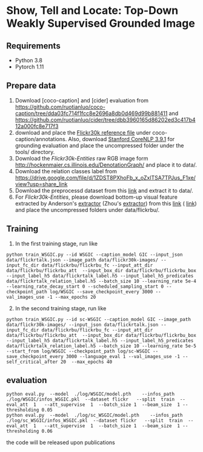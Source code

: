 # Show, Tell and Locate: Top-Down Weakly Supervised Grounded Image

## Requirements
- Python 3.8
- Pytorch 1.11

## Prepare data
1. Download [coco-caption] and [cider] evaluation from https://github.com/ruotianluo/coco-caption/tree/dda03fc714f1fcc8e2696a8db0d469d99b881411 and https://github.com/ruotianluo/cider/tree/dbb3960165d86202ed3c417b412a000fc8e717f3 
2. download and place the [Flickr30k reference file](https://entuedu-my.sharepoint.com/:u:/g/personal/n1806230d_e_ntu_edu_sg/ERf4vteh7AdMmpR5jCc2ve4BNmZJ8EfY8LJVe4D3KCR4oQ?e=8qNj1W) under coco-caption/annotations. Also, download [Stanford CoreNLP 3.9.1](https://stanfordnlp.github.io/CoreNLP/history.html) for grounding evaluation and place the uncompressed folder under the tools/ directory.
3. Download the *Flickr30k-Entities* raw RGB image form http://hockenmaier.cs.illinois.edu/DenotationGraph/ and place it to data/.
4. Download the relation classes label from https://drive.google.com/file/d/1ZDST8PXhoFb_x_oZxlTSA7TPJus_F1xe/view?usp=share_link
5. Download the preprocessd dataset from this [link](https://entuedu-my.sharepoint.com/:u:/g/personal/n1806230d_e_ntu_edu_sg/Ea0HzFuNDGNPmmTxBTVjfbwBp9ZGhIAyyQylATXV735eUA?e=yEEaI6) and extract it to data/.
6. For *Flickr30k-Entities*, please download bottom-up visual feature extracted by Anderson's [extractor](https://github.com/peteanderson80/bottom-up-attention) (Zhou's [extractor](https://github.com/facebookresearch/grounded-video-description/tree/flickr_branch)) from this [link](https://entuedu-my.sharepoint.com/:u:/g/personal/n1806230d_e_ntu_edu_sg/EWKJu8TLXtVPu5h3EnNRWo4BfWs_3WIBfoXXJPWFoIS5kA?e=IFSR8Q) ( [link](https://entuedu-my.sharepoint.com/:u:/g/personal/n1806230d_e_ntu_edu_sg/ES446ZSwHCZAqiPjXxXW2twB_jMa_GmAiyuOUnEsNSWeUw?e=6u3pnF)) and place the uncompressed folders  under data/flickrbu/. 


## Training
1.  In the first training stage, run like
```
python train_WSGIC.py --id WSGIC --caption_model GIC --input_json data/flickrtalk.json --image_path data/flickr30k-images/ --input_fc_dir data/flickrbu/flickrbu_fc --input_att_dir data/flickrbu/flickrbu_att  --input_box_dir data/flickrbu/flickrbu_box  --input_label_h5 data/flickrtalk_label.h5 --input_label_h5_predicates data/flickrtalk_relation_label.h5 --batch_size 10 --learning_rate 5e-4 --learning_rate_decay_start 0 --scheduled_sampling_start 0 --checkpoint_path log/WSGIC --save_checkpoint_every 3000 --val_images_use -1 --max_epochs 20 
```

2. In the second training stage, run like

```
python train_WSGIC.py --id sc-WSGIC --caption_model GIC --image_path data/flickr30k-images/ --input_json data/flickrtalk.json --input_fc_dir data/flickrbu/flickrbu_fc --input_att_dir data/flickrbu/flickrbu_att  --input_box_dir data/flickrbu/flickrbu_box  --input_label_h5 data/flickrtalk_label.h5 --input_label_h5_predicates data/flickrtalk_relation_label.h5 --batch_size 10 --learning_rate 5e-5 --start_from log/WSGIC --checkpoint_path log/sc-WSGIC --save_checkpoint_every 3000 --language_eval 1 --val_images_use -1 --self_critical_after 20  --max_epochs 40
```

## evaluation
```
python eval.py  --model  ./log/WSGIC/model.pth    --infos_path   ./log/WSGIC/infos_WSGIC.pkl  --dataset flickr   --split  train  --eval_att  1   --att_supervise  1  --batch_size 1  --beam_size  1 --thresholding 0.05
python eval.py  --model  ./log/sc_WSGIC/model.pth    --infos_path   ./log/sc_WSGIC/infos_WSGIC.pkl  --dataset flickr   --split  train  --eval_att  1   --att_supervise  1  --batch_size 1  --beam_size  1 --thresholding 0.06

```
the code will be released upon publications
```